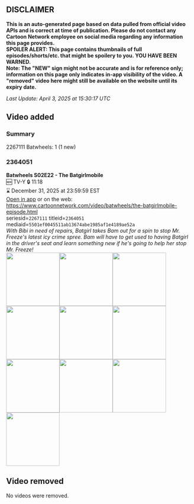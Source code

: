 ## DISCLAIMER
**This is an auto-generated page based on data pulled from official video APIs and is correct at time of publication. Please do not contact any Cartoon Network employee on social media regarding any information this page provides.**  
**SPOILER ALERT: This page contains thumbnails of full episodes/shorts/etc. that might be spoilery to you. YOU HAVE BEEN WARNED.**  
**Note: The "NEW" sign might not be accurate and is for reference only; information on this page only indicates in-app visibility of the video. A "removed" video here might still be available on the website until its expiry date.**  

_Last Update: April 3, 2025 at 15:30:17 UTC_
## Video added
### Summary
2267111 Batwheels: 1 (1 new)  
### 2364051
**Batwheels S02E22 - The Batgirlmobile**  
🆕 TV-Y 🔒 11:18  
⌛ December 31, 2025 at 23:59:59 EST  
[Open in app](https://cnvideo.sercomkc.org/redirector.html?type=cnapp&seriesid=1000000000093702&titleid=2364051&mediaid=5501ef0045511ab13674abe1985af1e4189ae52a) or on the web: https://www.cartoonnetwork.com/video/batwheels/the-batgirlmobile-episode.html  
seriesid=`2267111` titleid=`2364051` mediaid=`5501ef0045511ab13674abe1985af1e4189ae52a`  
_With Bibi in need of repairs, Batgirl takes Bam out for a spin to stop Mr. Freeze's latest icy crime spree. Bam will have to get used to having Batgirl in the driver's seat and learn something new if he's going to help her stop Mr. Freeze!_  
<a href="https://s3.amazonaws.com/cartoonorchestrator/2364051_001_1280x720.jpg"><img src="https://s3.amazonaws.com/cartoonorchestrator/2364051_001_640x360.jpg" height="144px" /></a><a href="https://s3.amazonaws.com/cartoonorchestrator/2364051_002_1280x720.jpg"><img src="https://s3.amazonaws.com/cartoonorchestrator/2364051_002_640x360.jpg" height="144px" /></a><a href="https://s3.amazonaws.com/cartoonorchestrator/2364051_003_1280x720.jpg"><img src="https://s3.amazonaws.com/cartoonorchestrator/2364051_003_640x360.jpg" height="144px" /></a><a href="https://s3.amazonaws.com/cartoonorchestrator/2364051_004_1280x720.jpg"><img src="https://s3.amazonaws.com/cartoonorchestrator/2364051_004_640x360.jpg" height="144px" /></a><a href="https://s3.amazonaws.com/cartoonorchestrator/2364051_005_1280x720.jpg"><img src="https://s3.amazonaws.com/cartoonorchestrator/2364051_005_640x360.jpg" height="144px" /></a><a href="https://s3.amazonaws.com/cartoonorchestrator/2364051_006_1280x720.jpg"><img src="https://s3.amazonaws.com/cartoonorchestrator/2364051_006_640x360.jpg" height="144px" /></a><a href="https://s3.amazonaws.com/cartoonorchestrator/2364051_007_1280x720.jpg"><img src="https://s3.amazonaws.com/cartoonorchestrator/2364051_007_640x360.jpg" height="144px" /></a><a href="https://s3.amazonaws.com/cartoonorchestrator/2364051_008_1280x720.jpg"><img src="https://s3.amazonaws.com/cartoonorchestrator/2364051_008_640x360.jpg" height="144px" /></a><a href="https://s3.amazonaws.com/cartoonorchestrator/2364051_009_1280x720.jpg"><img src="https://s3.amazonaws.com/cartoonorchestrator/2364051_009_640x360.jpg" height="144px" /></a><a href="https://s3.amazonaws.com/cartoonorchestrator/2364051_010_1280x720.jpg"><img src="https://s3.amazonaws.com/cartoonorchestrator/2364051_010_640x360.jpg" height="144px" /></a>
## Video removed
No videos were removed.  
